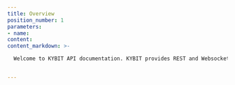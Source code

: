 ```yaml
---
title: Overview
position_number: 1
parameters:
- name:
content:
content_markdown: >-

  Welcome to KYBIT API documentation. KYBIT provides REST and Websocket APIs to suit your trading needs.


---
```



